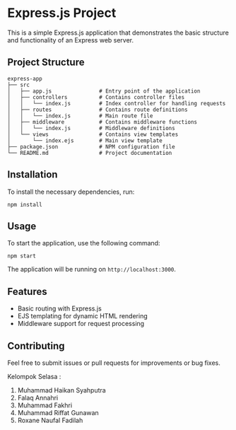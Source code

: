 # Express.js Project


This is a simple Express.js application that demonstrates the basic structure and functionality of an Express web server.

## Project Structure

```
express-app
├── src
│   ├── app.js               # Entry point of the application
│   ├── controllers          # Contains controller files
│   │   └── index.js         # Index controller for handling requests
│   ├── routes               # Contains route definitions
│   │   └── index.js         # Main route file
│   ├── middleware           # Contains middleware functions
│   │   └── index.js         # Middleware definitions
│   └── views                # Contains view templates
│       └── index.ejs        # Main view template
├── package.json             # NPM configuration file
└── README.md                # Project documentation
```

## Installation

To install the necessary dependencies, run:

```
npm install
```

## Usage

To start the application, use the following command:

```
npm start
```

The application will be running on `http://localhost:3000`.

## Features

- Basic routing with Express.js
- EJS templating for dynamic HTML rendering
- Middleware support for request processing

## Contributing

Feel free to submit issues or pull requests for improvements or bug fixes.

Kelompok Selasa : 
1. Muhammad Haikan Syahputra
2. Falaq Annahri 
3. Muhammad Fakhri
4. Muhammad Riffat Gunawan 
5. Roxane Naufal Fadilah 
